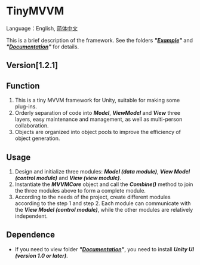 # TinyMVVM 
Language：English, [简体中文](./README_zh-CN.md)

This is a brief description of the framework. See the folders **_"[Example](/Samples/Example/)"_** and **_"[Documentation](/Documentation)"_** for details.

## Version[1.2.1]

## Function
1. This is a tiny MVVM framework for Unity, suitable for making some plug-ins.
2. Orderly separation of code into **_Model_**, **_ViewModel_** and **_View_** three layers, easy maintenance and management, as well as multi-person collaboration.
3. Objects are organized into object pools to improve the efficiency of object generation.

## Usage
1. Design and initialize three modules: **_Model (data module)_**, **_View Model (control module)_** and **_View (view module)_**.
2. Instantiate the **_MVVMCore_** object and call the **_Combine()_** method to join the three modules above to form a complete module.
3. According to the needs of the project, create different modules according to the step 1 and step 2. Each module can communicate with the **_View Model (control module)_**, while the other modules are relatively independent.

## Dependence
- If you need to view folder **_"[Documentation](/Documentation)"_**, you need to install **_Unity UI (version 1.0 or later)_**.